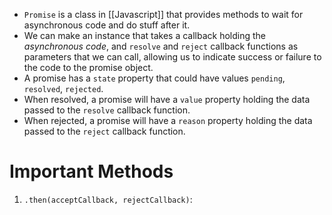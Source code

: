 - `Promise` is a class in [[Javascript]] that provides methods to wait for asynchronous code and do stuff after it.
- We can make an instance that takes a callback holding the *asynchronous code*, and `resolve` and `reject` callback functions as parameters that we can call, allowing us to indicate success or failure to the code to the promise object.
- A promise has a `state` property that could have values `pending`, `resolved`, `rejected`.
- When resolved, a promise will have a `value` property holding the data passed to the `resolve` callback function.
- When rejected, a promise will have a `reason` property holding the data passed to the `reject` callback function.
# Important Methods
1. `.then(acceptCallback, rejectCallback)`: 
